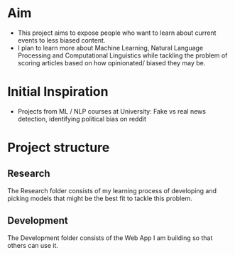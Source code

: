 # Aim
- This project aims to expose people who want to learn about current events to less biased content.
- I plan to learn more about Machine Learning, Natural Language Processing and Computational Linguistics while tackling the problem of scoring articles based on how opinionated/ biased they may be.

# Initial Inspiration
- Projects from ML / NLP courses at University: Fake vs real news detection, identifying political bias on reddit

# Project structure
## Research
The Research folder consists of my learning process of developing and picking models that might be the best fit to tackle this problem.
## Development
The Development folder consists of the Web App I am building so that others can use it.
